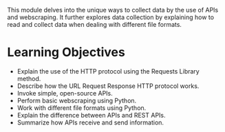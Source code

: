 This module delves into the unique ways to collect data by the use of APIs and webscraping. It further explores data collection by explaining how to read and collect data when dealing with different file formats.

# Learning Objectives
- Explain the use of the HTTP protocol using the Requests Library method.
- Describe how the URL Request Response HTTP protocol works.
- Invoke simple, open-source APIs.
- Perform basic webscraping using Python.
- Work with different file formats using Python.
- Explain the difference between APIs and REST APIs.
- Summarize how APIs receive and send information.

